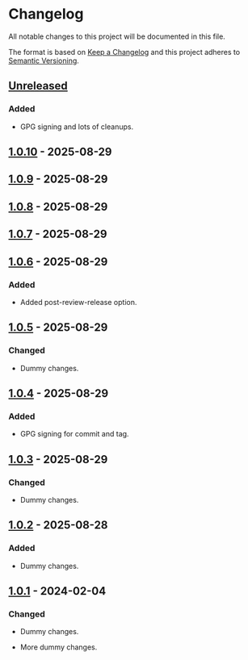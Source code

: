 # Changelog

All notable changes to this project will be documented in this file.

The format is based on [Keep a Changelog](http://keepachangelog.com/)
and this project adheres to [Semantic Versioning](http://semver.org/).

## [Unreleased]

### Added

- GPG signing and lots of cleanups.

## [1.0.10] - 2025-08-29

## [1.0.9] - 2025-08-29

## [1.0.8] - 2025-08-29

## [1.0.7] - 2025-08-29

## [1.0.6] - 2025-08-29

### Added

- Added post-review-release option.

## [1.0.5] - 2025-08-29

### Changed

- Dummy changes.

## [1.0.4] - 2025-08-29

### Added

- GPG signing for commit and tag.

## [1.0.3] - 2025-08-29

### Changed

- Dummy changes.

## [1.0.2] - 2025-08-28

### Added

- Dummy changes.

## [1.0.1] - 2024-02-04

### Changed

- Dummy changes.

- More dummy changes.

[Unreleased]: https://github.com/daniel-jones-dev/bumpversion-test/compare/v1.0.10...HEAD

[1.0.10]: https://github.com/daniel-jones-dev/bumpversion-test/compare/v1.0.9...v1.0.10

[1.0.9]: https://github.com/daniel-jones-dev/bumpversion-test/compare/v1.0.8...v1.0.9

[1.0.8]: https://github.com/daniel-jones-dev/bumpversion-test/compare/v1.0.7...v1.0.8

[1.0.7]: https://github.com/daniel-jones-dev/bumpversion-test/compare/v1.0.6...v1.0.7

[1.0.6]: https://github.com/daniel-jones-dev/bumpversion-test/compare/v1.0.5...v1.0.6

[1.0.5]: https://github.com/daniel-jones-dev/bumpversion-test/compare/v1.0.4...v1.0.5

[1.0.4]: https://github.com/daniel-jones-dev/bumpversion-test/compare/v1.0.3...v1.0.4

[1.0.3]: https://github.com/daniel-jones-dev/bumpversion-test/compare/v1.0.2...v1.0.3

[1.0.2]: https://github.com/daniel-jones-dev/bumpversion-test/compare/v1.0.1...v1.0.2

[1.0.1]: https://github.com/daniel-jones-dev/bumpversion-test/releases/tag/v1.0.1

